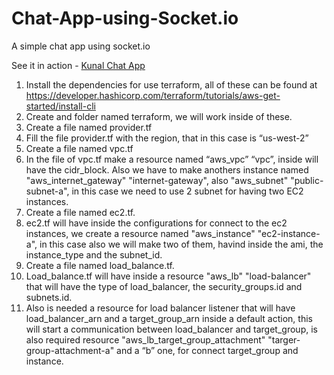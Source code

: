 # Chat-App-using-Socket.io
A simple chat app using socket.io
  
See it in action - [Kunal Chat App](https://kunal-chat-app.herokuapp.com)

1.	Install the dependencies for use terraform, all of these can be found at https://developer.hashicorp.com/terraform/tutorials/aws-get-started/install-cli
2.	Create and folder named terraform, we will work inside of these.
3.	Create a file named provider.tf 
4.	Fill the file provider.tf with the region, that in this case is “us-west-2”
5.	Create a file named vpc.tf 
6.	In the file of vpc.tf make a resource named “aws_vpc” “vpc”, inside will have the cidr_block. Also we have to make anothers instance named "aws_internet_gateway" "internet-gateway", also "aws_subnet"     "public-subnet-a", in this case we need to use 2 subnet for having two EC2 instances. 
7.	Create a file named ec2.tf.
8.	ec2.tf will have inside the configurations for connect to the ec2 instances, we create a resource named "aws_instance" "ec2-instance-a", in this case also we will make two of them, havind inside the ami, the instance_type and the subnet_id.
9.	Create a file named load_balance.tf.
10.	Load_balance.tf will have inside a resource "aws_lb" "load-balancer" that will have the type of load_balancer, the security_groups.id and subnets.id.
11.	Also is needed a resource for load balancer listener that will have load_balancer_arn and a target_group_arn inside a default action, this will start a communication between load_balancer and target_group, is also required resource "aws_lb_target_group_attachment" "targer-group-attachment-a" and a “b” one, for connect target_group and instance.

